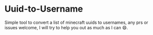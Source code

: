 # Uuid-to-Username
Simple tool to convert a list of minecraft uuids to usernames, any prs or issues welcome, I will try to help you out as much as I can 😄.
